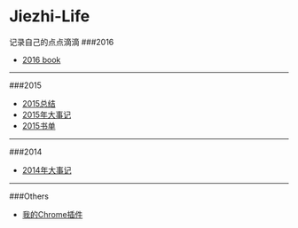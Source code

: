 Jiezhi-Life
===========

记录自己的点点滴滴
###2016
* [2016 book](2016/book2016.md)

---

###2015
* [2015总结](2015/2015-Summary.md)
* [2015年大事记](2015/2015-Event.md)
* [2015书单](2015/2015-Book.md)

---

###2014
* [2014年大事记](2014/summary2014.md)

---

###Others

* [我的Chrome插件](others/my_chrome_extension.md)
